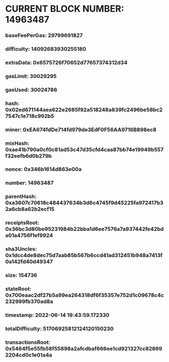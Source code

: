 # CURRENT BLOCK NUMBER: 14963487

### baseFeePerGas: 29799691827
### difficulty: 14092683930255180
### extraData: 0x6575726f70652d77657374312d34
### gasLimit: 30029295
### gasUsed: 30024786
### hash: 0x02ed671144aea622e2685f92a518248a839fc2496be58bc27547c1e718c992b5
### miner: 0xEA674fdDe714fd979de3EdF0F56AA9716B898ec8
### mixHash: 0xae41b790a0cf0c81ad53c47d35cfd4caa87bb74e19949b557f32eefb6d0b279b
### nonce: 0x346b1614d863e00a
### number: 14963487
### parentHash: 0xa3607c70618c484437634b3d6c4745f9d45225fa972417b32a6cb8a62b2ecf15
### receiptsRoot: 0x36bc3d80be95231984b22bba1d6ee7576a7a937442fe42bda01a4756f1ef9924
### sha3Uncles: 0x1dcc4de8dec75d7aab85b567b6ccd41ad312451b948a7413f0a142fd40d49347
### size: 154736
### stateRoot: 0x700eaac2df27b5a99ea264318df6f35357e752d1c09678c4c232999fb370ad8a
### timestamp: 2022-06-14 19:43:59.172330
### totalDifficulty: 51706925812124120150230
### transactionsRoot: 0x5464f5e55fb58f55898a2afcdbaf666ee1cd921327cc828692204cd0c1e01a4a
